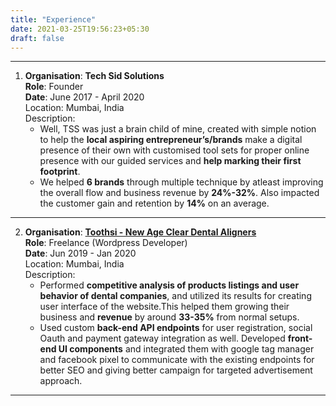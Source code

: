 ```yaml
---
title: "Experience"
date: 2021-03-25T19:56:23+05:30
draft: false
---
```


-------------------------------------------------------------------------------
1.  **Organisation**: **Tech Sid Solutions**\
    **Role**: Founder\
    **Date**: June 2017 - April 2020\
    Location: Mumbai, India\
    Description:
    - Well, TSS was just a brain child of mine, created with simple notion to help the **local aspiring entrepreneur’s/brands** make a digital presence of their own with customised tool sets for proper online presence with our guided services and **help marking their first footprint**.
    - We helped **6 brands** through multiple technique by atleast improving the overall flow and business revenue by **24%-32%**. Also impacted the customer gain and retention by **14%** on an average.
-------------------------------------------------------------------------------
2.  **Organisation**: **[Toothsi - New Age Clear Dental Aligners](https://toothsi.in)**\
    **Role**: Freelance (Wordpress Developer)\
    **Date**: Jun 2019 - Jan 2020\
    Location: Mumbai, India\
    Description:
    - Performed **competitive analysis of products listings and user behavior of dental companies**, and utilized its results for creating user interface of the website.This helped them growing their business and **revenue** by around **33-35%** from normal setups.
    - Used custom **back-end API endpoints** for user registration, social Oauth and payment gateway integration as well. Developed **front-end UI components** and integrated them with google tag manager and facebook pixel to communicate with the existing endpoints for better SEO and giving better campaign for targeted advertisement approach.
-------------------------------------------------------------------------------
